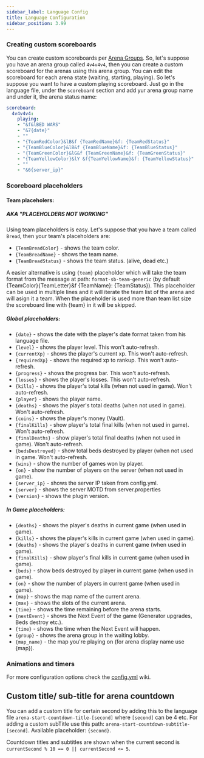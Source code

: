 ```yaml
---
sidebar_label: Language Config
title: Language Configuration
sidebar_position: 3.99
---
```

### Creating custom scoreboards
You can create custom scoreboards per [Arena Groups](https://wiki.andrei1058.dev/docs/BedWars1058/setup/arena-groups/). So, let's suppose you have an arena group called `4v4v4v4`, then you can create a custom scoreboard for the arenas using this arena group. You can edit the scoreboard for each arena state (waiting, starting, playing). So let's suppose you want to have a custom playing scoreboard. Just go in the language file, under the `scoreboard` section and add yur arena group name and under it, the arena status name:
```yaml
scoreboard:
  4v4v4v4:
    playing:
    - "&f&lBED WARS"
    - "&7{date}"
    - ""
    - "{TeamRedColor}&lB&f {TeamRedName}&f: {TeamRedStatus}"
    - "{TeamBlueColor}&lB&f {TeamBlueName}&f: {TeamBlueStatus}"
    - "{TeamGreenColor}&lG&f {TeamGreenName}&f: {TeamGreenStatus}"
    - "{TeamYellowColor}&lY &f{TeamYellowName}&f: {TeamYellowStatus}"
    - ""
    - "&6{server_ip}"
```

### Scoreboard placeholders

#### Team placeholers:
##### AKA "PLACEHOLDERS NOT WORKING"
Using team placeholders is easy. Let's suppose that you have a team called `Bread`, then your team's placeholders are:
- `{TeamBreadColor}` - shows the team color.
- `{TeamBreadName}` - shows the team name.
- `{TeamBreadStatus}` - shows the team status. (alive, dead etc.)

A easier alternative is using `{team}` placeholder which will take the team format from the message at path: `format-sb-team-generic` (by default {TeamColor}{TeamLetter}&f {TeamName}: {TeamStatus}). This placeholder can be used in multiple lines and it will iterate the team list of the arena and will asign it a team. When the placeholder is used more than team list size the scoreboard line with {team} in it will be skipped.

##### Global placeholders:
- `{date}` - shows the date with the player's date format taken from his language file.
- `{level}` - shows the player level. This won't auto-refresh.
- `{currentXp}` - shows the player's current xp. This won't auto-refresh.
- `{requiredXp}` - shows the required xp to rankup. This won't auto-refresh.
- `{progress}` - shows the progress bar. This won't auto-refresh.
- `{losses}` - shows the player's losses. This won't auto-refresh.
- `{kills}` - shows the player's total kills (when not used in game). Won't auto-refresh.
- `{player}` - shows the player name.
- `{deaths}` - shows the player's total deaths (when not used in game). Won't auto-refresh.
- `{coins}` - shows the player's money (Vault).
- `{finalKills}` - show player's total final kills (when not used in game). Won't auto-refresh.
- `{finalDeaths}` - show player's total final deaths (when not used in game). Won't auto-refresh.
- `{bedsDestroyed}` - show total beds destroyed by player (when not used in game. Won't auto-refresh.
- `{wins}` - show the number of games won by player.
- `{on}` - show the number of players on the server (when not used in game).
- `{server_ip}` - shows the server IP taken from config.yml.
- `{server}` - shows the server MOTD from server.properties
- `{version}` - shows the plugin version.

##### In Game placeholders:
- `{deaths}` - shows the player's deaths in current game (when used in game).
- `{kills}` - shows the player's kills in current game (when used in game).
- `{deaths}` - shows the player's deaths in current game (when used in game).
- `{finalKills}` - show player's final kills in current game (when used in game).
- `{beds}` - show beds destroyed by player in current game (when used in game).
- `{on}` - show the number of players in current game (when used in game).
- `{map}` - shows the map name of the current arena.
- `{max}` - shows the slots of the current arena.
- `{time}` - shows the time remaining before the arena starts.
- `{nextEvent}` - shows the Next Event of the game (Generator upgrades, Beds destroy etc.).
- `{time}` - shows the time when the Next Event will happen.
- `{group}` - shows the arena group in the waiting lobby.
- `{map_name}` - the map you're playing on (for arena display name use {map}).

### Animations and timers
For more configuration options check the [config.yml](main-configuration) wiki.


Custom title/ sub-title for arena countdown
---------
You can add a custom title for certain second by adding this to the language file `arena-start-countdown-title-[second]` where `[second]` can be 4 etc. For adding a custom subTitle use this path: `arena-start-countdown-subtitle-[second]`. Available placeholder: `{second}`.

Countdown titles and subtitles are shown when the current second is `currentSecond % 10 == 0 || currentSecond <= 5`.
